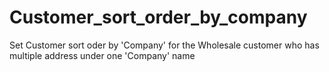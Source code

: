 # Customer_sort_order_by_company
Set Customer sort oder by 'Company' for the Wholesale customer who has multiple address under one 'Company' name
